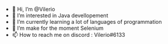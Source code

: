 - 👋 Hi, I’m @Vilerio
- 👀 I’m interested in Java devellopement
- 🌱 I’m currently learning a lot of languages of programmation
- 💞️ I’m make for the moment Selenium
- 📫 How to reach me on discord : Vilerio#6133

<!---
I'm an french fondator of Selenium, an French modded faction pvp minecraft server.
--->
